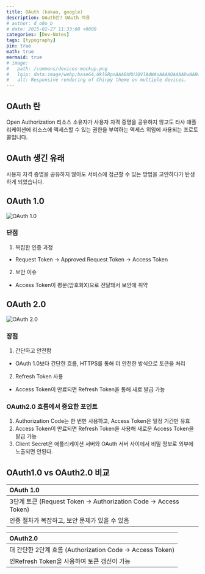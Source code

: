 ```yaml
---
title: OAuth (kakao, google)
description: OAuth란? OAuth 적용
# author: d_o0o_b
# date: 2015-02-27 11:33:00 +0800
categories: [Dev-Notes]
tags: [typography]
pin: true
math: true
mermaid: true
# image:
#   path: /commons/devices-mockup.png
#   lqip: data:image/webp;base64,UklGRpoAAABXRUJQVlA4WAoAAAAQAAAADwAABwAAQUxQSDIAAAARL0AmbZurmr57yyIiqE8oiG0bejIYEQTgqiDA9vqnsUSI6H+oAERp2HZ65qP/VIAWAFZQOCBCAAAA8AEAnQEqEAAIAAVAfCWkAALp8sF8rgRgAP7o9FDvMCkMde9PK7euH5M1m6VWoDXf2FkP3BqV0ZYbO6NA/VFIAAAA
#   alt: Responsive rendering of Chirpy theme on multiple devices.
---
```


## OAuth 란
Open Authorization
리소스 소유자가 사용자 자격 증명을 공유하지 않고도 타사 애플리케이션에 리소스에 액세스할 수 있는 권한을 부여하는 액세스 위임에 사용되는 프로토콜입니다.

## OAuth 생긴 유래
사용자 자격 증명을 공유하지 않아도 서비스에 접근할 수 있는 방법을 고안하다가 탄생하게 되었습니다.

## OAuth 1.0
![OAuth 1.0](https://github.com/user-attachments/assets/135e9bec-1d37-4f9f-bc59-f942730ad0ce.png)


### 단점
1. 복잡한 인증 과정
  - Request Token -> Approved Request Token -> Access Token

2. 보안 이슈
  - Access Token이 평문(암호화X)으로 전달돼서 보안에 취약


## OAuth 2.0
<!-- OAuth 1.0보다 더 간단하고 직관적입니다. -->
![OAuth 2.0](https://github.com/user-attachments/assets/e371276f-c150-4891-a6b5-767d66597c6f.png)

### 장점
1. 간단하고 안전함
  - OAuth 1.0보다 간단한 흐름, HTTPS를 통해 더 안전한 방식으로 토큰을 처리

2. Refresh Token 사용
  - Access Token이 만료되면 Refresh Token을 통해 새로 발급 가능


### OAuth2.0 흐름에서 중요한 포인트
1. Authorization Code는 한 번만 사용하고, Access Token은 일정 기간만 유효
2. Access Token이 만료되면 Refresh Token을 사용해 새로운 Access Token을 발급 가능
3. Client Secret은 애플리케이션 서버와 OAuth 서버 사이에서 비밀 정보로 외부에 노출되면 안된다.


## OAuth1.0 vs OAuth2.0 비교

| OAuth 1.0                    |
| :--------------------------- |
| 3단계 토큰 (Request Token → Authorization Code → Access Token)  | 
| 인증 절차가 복잡하고, 보안 문제가 있을 수 있음  | 


| OAuth2.0                   | 
| :--------------------------- |
| 더 간단한 2단계 흐름 (Authorization Code → Access Token)  |
| 인Refresh Token을 사용하여 토큰 갱신이 가능  | 


